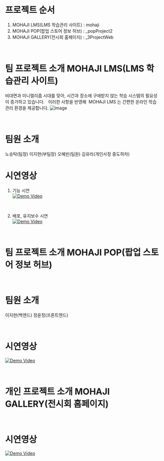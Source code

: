 # 프로젝트 순서

1. MOHAJI LMS(LMS 학습관리 사이트) : mohaji
2. MOHAJI POP(팝업 스토어 정보 허브) : _popProject2
3. MOHAJI GALLERY(전시회 홈페이지) : _3ProjectWeb

<br>

# 팀 프로젝트 소개 MOHAJI LMS(LMS 학습관리 사이트)
비대면과 미니멀리즘 시대를 맞아, 시간과 장소에 구애받지 않는 학습 시스템의 필요성이 증가하고 있습니다.  
이러한 사항을 반영해  MOHAJI LMS 는 간편한 온라인 학습 관리 환경을 제공합니다.
![image](https://github.com/user-attachments/assets/d5239d04-8cbc-428d-a511-13c660c0e8fe)

<br>

# 팀원 소개 
노승탁(팀장)
이지현(부팀장)
오혜빈(팀원)
김유라(개인사정 중도하차)
<br>

# 시연영상

  1. 기능 시연  
[![Demo Video](https://img.youtube.com/vi/9C7uTpKkMok/0.jpg)](https://www.youtube.com/watch?v=9C7uTpKkMok)

<br>

  2. 배포, 유지보수 시연  
[![Demo Video](https://img.youtube.com/vi/k2pO1S8fVMY/0.jpg)](https://www.youtube.com/watch?v=k2pO1S8fVMY)

<br>

# 팀 프로젝트 소개 MOHAJI POP(팝업 스토어 정보 허브)

<br>

# 팀원 소개
이지현(백엔드)
정윤정(프론트엔드)

<br>

# 시연영상  
[![Demo Video](https://img.youtube.com/vi/Us_3IiR5SjQ/0.jpg)](https://www.youtube.com/watch?v=Us_3IiR5SjQ)

<br>

# 개인 프로젝트 소개 MOHAJI GALLERY(전시회 홈페이지)

<br>

# 시연영상  
[![Demo Video](https://img.youtube.com/vi/CcjLf-P96K4/0.jpg)](https://www.youtube.com/watch?v=CcjLf-P96K4)
